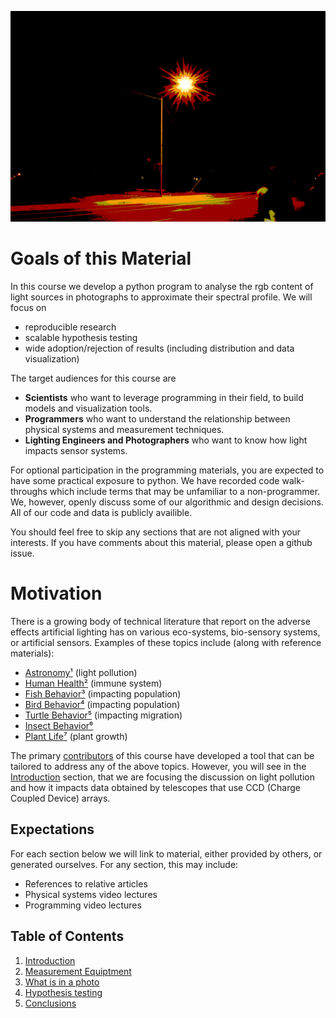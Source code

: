 ![Lamp Art](./images/output.png)
# Goals of this Material
In this course we develop a python program to analyse the rgb content of light sources in photographs to approximate their spectral profile. We will focus on
- reproducible research
- scalable hypothesis testing
- wide adoption/rejection of results (including distribution and data visualization)

The target audiences for this course are
- **Scientists** who want to leverage programming in their field, to build models and visualization tools.
- **Programmers** who want to understand the relationship between physical systems and measurement techniques.
- **Lighting Engineers and Photographers** who want to know how light impacts sensor systems.

For optional participation in the programming materials, you are expected to have some practical exposure to python. We have recorded code walk-throughs which include terms that may be unfamiliar to a non-programmer. We, however, openly discuss some of our algorithmic and design decisions. All of our code and data is publicly availible.

You should feel free to skip any sections that are not aligned with your interests. If you have comments about this material, please open a github issue.

# Motivation
There is a growing body of technical literature that report on the adverse effects artificial lighting has on various eco-systems, bio-sensory systems, or artificial sensors.  Examples of these topics include (along with reference materials):
- [Astronomy¹](./BIB.md) (light pollution)
- [Human Health²](./BIB.md) (immune system)
- [Fish Behavior³](./BIB.md) (impacting population)
- [Bird Behavior⁴](./BIB.md) (impacting population)
- [Turtle Behavior⁵](#) (impacting migration)
- [Insect Behavior⁶](#)
- [Plant Life⁷](#) (plant growth)

The primary [contributors](./AUTHORS.md) of this course have developed a tool that can be tailored to address any of the above topics.  However, you will see in the [Introduction](./ASTRO.md) section, that we are focusing the discussion on light pollution and how it impacts data obtained by telescopes that use CCD (Charge Coupled Device) arrays.

## Expectations
For each section below we will link to material, either provided by others, or generated ourselves. For any section, this may include:
- References to relative articles
- Physical systems video lectures
- Programming video lectures

## Table of Contents
1. [Introduction](./ASTRO.md)
2. [Measurement Equiptment](./SENSORS.md)
3. [What is in a photo](#)
4. [Hypothesis testing](./src/project/README.md)
5. [Conclusions](#)

